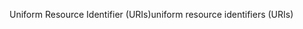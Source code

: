 <span data-ttu-id="db305-101">Uniform Resource Identifier (URIs)</span><span class="sxs-lookup"><span data-stu-id="db305-101">uniform resource identifiers (URIs)</span></span>